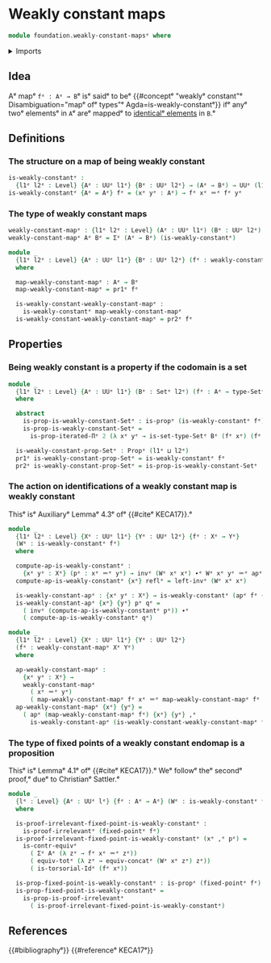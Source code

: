 # Weakly constant maps

```agda
module foundation.weakly-constant-mapsᵉ where
```

<details><summary>Imports</summary>

```agda
open import foundation.action-on-identifications-functionsᵉ
open import foundation.dependent-pair-typesᵉ
open import foundation.fixed-points-endofunctionsᵉ
open import foundation.identity-typesᵉ
open import foundation.iterated-dependent-product-typesᵉ
open import foundation.universe-levelsᵉ

open import foundation-core.contractible-typesᵉ
open import foundation-core.functoriality-dependent-pair-typesᵉ
open import foundation-core.propositionsᵉ
open import foundation-core.setsᵉ
open import foundation-core.torsorial-type-familiesᵉ
```

</details>

## Idea

Aᵉ mapᵉ `fᵉ : Aᵉ → B`ᵉ isᵉ saidᵉ to beᵉ
{{#conceptᵉ "weaklyᵉ constant"ᵉ Disambiguation="mapᵉ ofᵉ types"ᵉ Agda=is-weakly-constantᵉ}}
ifᵉ anyᵉ twoᵉ elementsᵉ in `A`ᵉ areᵉ mappedᵉ to
[identicalᵉ elements](foundation-core.identity-types.mdᵉ) in `B`.ᵉ

## Definitions

### The structure on a map of being weakly constant

```agda
is-weakly-constantᵉ :
  {l1ᵉ l2ᵉ : Level} {Aᵉ : UUᵉ l1ᵉ} {Bᵉ : UUᵉ l2ᵉ} → (Aᵉ → Bᵉ) → UUᵉ (l1ᵉ ⊔ l2ᵉ)
is-weakly-constantᵉ {Aᵉ = Aᵉ} fᵉ = (xᵉ yᵉ : Aᵉ) → fᵉ xᵉ ＝ᵉ fᵉ yᵉ
```

### The type of weakly constant maps

```agda
weakly-constant-mapᵉ : {l1ᵉ l2ᵉ : Level} (Aᵉ : UUᵉ l1ᵉ) (Bᵉ : UUᵉ l2ᵉ) → UUᵉ (l1ᵉ ⊔ l2ᵉ)
weakly-constant-mapᵉ Aᵉ Bᵉ = Σᵉ (Aᵉ → Bᵉ) (is-weakly-constantᵉ)

module _
  {l1ᵉ l2ᵉ : Level} {Aᵉ : UUᵉ l1ᵉ} {Bᵉ : UUᵉ l2ᵉ} (fᵉ : weakly-constant-mapᵉ Aᵉ Bᵉ)
  where

  map-weakly-constant-mapᵉ : Aᵉ → Bᵉ
  map-weakly-constant-mapᵉ = pr1ᵉ fᵉ

  is-weakly-constant-weakly-constant-mapᵉ :
    is-weakly-constantᵉ map-weakly-constant-mapᵉ
  is-weakly-constant-weakly-constant-mapᵉ = pr2ᵉ fᵉ
```

## Properties

### Being weakly constant is a property if the codomain is a set

```agda
module _
  {l1ᵉ l2ᵉ : Level} {Aᵉ : UUᵉ l1ᵉ} (Bᵉ : Setᵉ l2ᵉ) (fᵉ : Aᵉ → type-Setᵉ Bᵉ)
  where

  abstract
    is-prop-is-weakly-constant-Setᵉ : is-propᵉ (is-weakly-constantᵉ fᵉ)
    is-prop-is-weakly-constant-Setᵉ =
      is-prop-iterated-Πᵉ 2 (λ xᵉ yᵉ → is-set-type-Setᵉ Bᵉ (fᵉ xᵉ) (fᵉ yᵉ))

  is-weakly-constant-prop-Setᵉ : Propᵉ (l1ᵉ ⊔ l2ᵉ)
  pr1ᵉ is-weakly-constant-prop-Setᵉ = is-weakly-constantᵉ fᵉ
  pr2ᵉ is-weakly-constant-prop-Setᵉ = is-prop-is-weakly-constant-Setᵉ
```

### The action on identifications of a weakly constant map is weakly constant

Thisᵉ isᵉ Auxiliaryᵉ Lemmaᵉ 4.3ᵉ ofᵉ {{#citeᵉ KECA17}}.ᵉ

```agda
module _
  {l1ᵉ l2ᵉ : Level} {Xᵉ : UUᵉ l1ᵉ} {Yᵉ : UUᵉ l2ᵉ} {fᵉ : Xᵉ → Yᵉ}
  (Wᵉ : is-weakly-constantᵉ fᵉ)
  where

  compute-ap-is-weakly-constantᵉ :
    {xᵉ yᵉ : Xᵉ} (pᵉ : xᵉ ＝ᵉ yᵉ) → invᵉ (Wᵉ xᵉ xᵉ) ∙ᵉ Wᵉ xᵉ yᵉ ＝ᵉ apᵉ fᵉ pᵉ
  compute-ap-is-weakly-constantᵉ {xᵉ} reflᵉ = left-invᵉ (Wᵉ xᵉ xᵉ)

  is-weakly-constant-apᵉ : {xᵉ yᵉ : Xᵉ} → is-weakly-constantᵉ (apᵉ fᵉ {xᵉ} {yᵉ})
  is-weakly-constant-apᵉ {xᵉ} {yᵉ} pᵉ qᵉ =
    ( invᵉ (compute-ap-is-weakly-constantᵉ pᵉ)) ∙ᵉ
    ( compute-ap-is-weakly-constantᵉ qᵉ)

module _
  {l1ᵉ l2ᵉ : Level} {Xᵉ : UUᵉ l1ᵉ} {Yᵉ : UUᵉ l2ᵉ}
  (fᵉ : weakly-constant-mapᵉ Xᵉ Yᵉ)
  where

  ap-weakly-constant-mapᵉ :
    {xᵉ yᵉ : Xᵉ} →
    weakly-constant-mapᵉ
      ( xᵉ ＝ᵉ yᵉ)
      ( map-weakly-constant-mapᵉ fᵉ xᵉ ＝ᵉ map-weakly-constant-mapᵉ fᵉ yᵉ)
  ap-weakly-constant-mapᵉ {xᵉ} {yᵉ} =
    ( apᵉ (map-weakly-constant-mapᵉ fᵉ) {xᵉ} {yᵉ} ,ᵉ
      is-weakly-constant-apᵉ (is-weakly-constant-weakly-constant-mapᵉ fᵉ))
```

### The type of fixed points of a weakly constant endomap is a proposition

Thisᵉ isᵉ Lemmaᵉ 4.1ᵉ ofᵉ {{#citeᵉ KECA17}}.ᵉ Weᵉ followᵉ theᵉ secondᵉ proof,ᵉ dueᵉ to
Christianᵉ Sattler.ᵉ

```agda
module _
  {lᵉ : Level} {Aᵉ : UUᵉ lᵉ} {fᵉ : Aᵉ → Aᵉ} (Wᵉ : is-weakly-constantᵉ fᵉ)
  where

  is-proof-irrelevant-fixed-point-is-weakly-constantᵉ :
    is-proof-irrelevantᵉ (fixed-pointᵉ fᵉ)
  is-proof-irrelevant-fixed-point-is-weakly-constantᵉ (xᵉ ,ᵉ pᵉ) =
    is-contr-equivᵉ
      ( Σᵉ Aᵉ (λ zᵉ → fᵉ xᵉ ＝ᵉ zᵉ))
      ( equiv-totᵉ (λ zᵉ → equiv-concatᵉ (Wᵉ xᵉ zᵉ) zᵉ))
      ( is-torsorial-Idᵉ (fᵉ xᵉ))

  is-prop-fixed-point-is-weakly-constantᵉ : is-propᵉ (fixed-pointᵉ fᵉ)
  is-prop-fixed-point-is-weakly-constantᵉ =
    is-prop-is-proof-irrelevantᵉ
      ( is-proof-irrelevant-fixed-point-is-weakly-constantᵉ)
```

## References

{{#bibliographyᵉ}} {{#referenceᵉ KECA17ᵉ}}